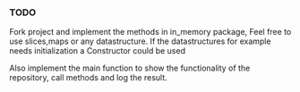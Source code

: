 ### TODO

Fork project and implement the methods in in_memory package, Feel free to use slices,maps or any datastructure.
If the datastructures for example needs initialization a Constructor could be used

Also implement the main function to show the functionality of the repository, call methods and log the result.  